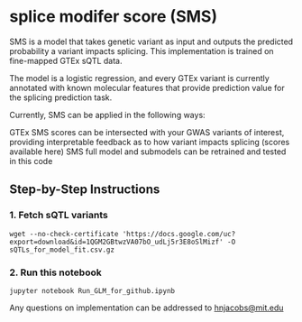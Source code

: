 # splice modifer score (SMS) 

SMS is a model that takes genetic variant as input and outputs the predicted probability a variant impacts splicing. This implementation is trained on fine-mapped GTEx sQTL data.

The model is a logistic regression, and every GTEx variant is currently annotated with known molecular features that provide prediction value for the splicing prediction task.

Currently, SMS can be applied in the following ways:

GTEx SMS scores can be intersected with your GWAS variants of interest, providing interpretable feedback as to how variant impacts splicing (scores available here)
SMS full model and submodels can be retrained and tested in this code



## Step-by-Step Instructions

### 1. Fetch sQTL variants
```
wget --no-check-certificate 'https://docs.google.com/uc?export=download&id=1QGM2GBtwzVA07bO_udLj5r3E8oSlMizf' -O sQTLs_for_model_fit.csv.gz
```


### 2. Run this notebook


```
jupyter notebook Run_GLM_for_github.ipynb

```

Any questions on implementation can be addressed to hnjacobs@mit.edu
